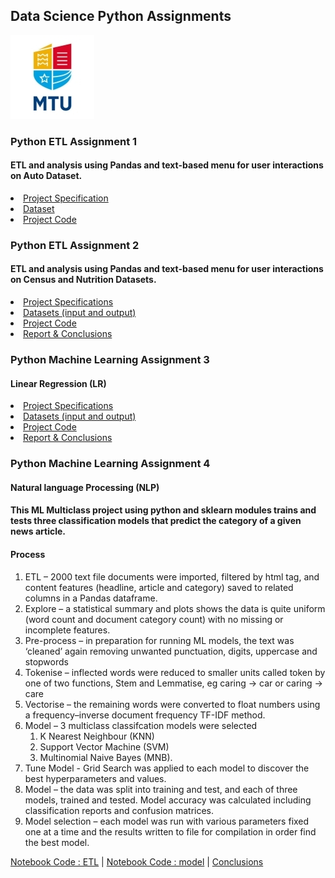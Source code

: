 ## Data Science Python Assignments
![MTU Logo](/1/data/MTU_Logo.jpg)

### Python ETL Assignment 1
#### ETL and analysis using Pandas and text-based menu for user interactions on Auto Dataset.

<li><a href="https://github.com/bjmcnamee/ETL_and_ML_Python_Assignments/blob/main/1/COMP8060_ProjectSpecification-1.pdf">Project Specification</a></li>
<li><a href="https://github.com/bjmcnamee/ETL_and_ML_Python_Assignments/blob/main/1/data/importsAuto.csv">Dataset</a></li>
<li><a href="https://github.com/bjmcnamee/ETL_and_ML_Python_Assignments/blob/main/1/McNamee_R00207204_Lab8060.py">Project Code</a></li>

### Python ETL Assignment 2
#### ETL and analysis using Pandas and text-based menu for user interactions on Census and Nutrition Datasets.

<li><a href="https://github.com/bjmcnamee/ETL_and_ML_Python_Assignments/blob/main/2/COMP8060_ProjectSpecification-1.pdf">Project Specifications</a></li>
<li><a href="https://github.com/bjmcnamee/ETL_and_ML_Python_Assignments/blob/main/2/data">Datasets (input and output)</a></li>
<li><a href="https://github.com/bjmcnamee/ETL_and_ML_Python_Assignments/blob/main/2/McNamee_R00207204_Project.py">Project Code</a></li>
<li><a href="https://github.com/bjmcnamee/ETL_and_ML_Python_Assignments/blob/main/2/McNamee_R00207204_Report.pdf">Report & Conclusions</a></li>

### Python Machine Learning Assignment 3
#### Linear Regression (LR)
<li><a href="https://github.com/bjmcnamee/ETL_and_ML_Python_Assignments/blob/main/3/DATA8001%20Assignment%201%20Instructions.pdf">Project Specifications</a></li>
<li><a href="https://github.com/bjmcnamee/ETL_and_ML_Python_Assignments/blob/main/3/data">Datasets (input and output)</a></li>
<li><a href="https://github.com/bjmcnamee/ETL_and_ML_Python_Assignments/blob/main/3/R00207204_A1_Notebook.ipynb">Project Code</a></li>
<li><a href="https://github.com/bjmcnamee/ETL_and_ML_Python_Assignments/blob/main/3/R00207204_A1_Report.pdf">Report & Conclusions</a></li>

### Python Machine Learning Assignment 4
#### Natural language Processing (NLP)
#### This ML Multiclass project using python and sklearn modules trains and tests three classification models that predict the category of a given news article.
#### Process
  1. ETL – 2000 text file documents were imported, filtered by html tag, and content features (headline, article and category) saved to related columns in a Pandas dataframe.
  2. Explore – a statistical summary and plots shows the data is quite uniform (word count and document category count) with no missing or incomplete features.
  3. Pre-process – in preparation for running ML models, the text was ‘cleaned’ again removing unwanted punctuation, digits, uppercase and stopwords
  4. Tokenise – inflected words were reduced to smaller units called token by one of two functions, Stem and Lemmatise, eg caring → car or caring → care
  5. Vectorise – the remaining words were converted to float numbers using a frequency–inverse document frequency TF-IDF method. 
  6. Model – 3 multiclass classifcation models were selected
      1. K Nearest Neighbour (KNN)
      2. Support Vector Machine (SVM)
      3. Multinomial Naive Bayes (MNB).
  7. Tune Model - Grid Search was applied to each model to discover the best hyperparameters and values.
  8. Model – the data was split into training and test, and each of three models, trained and tested. Model accuracy was calculated including classification reports and confusion matrices.
  9. Model selection – each model was run with various parameters fixed one at a time and the results written to file for compilation in order find the best model.

[Notebook Code : ETL](/data_code_etc/clean.ipynb) | [Notebook Code : model](/data_code_etc/model.ipynb) | [Conclusions](/data_code_etc/Conclusions.md)
